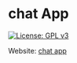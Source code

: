 # chat App
[![License: GPL v3](https://img.shields.io/badge/License-GPLv3-blue.svg)](https://www.gnu.org/licenses/gpl-3.0)

Website: [chat app](https://essachatapp.herokuapp.com/)
